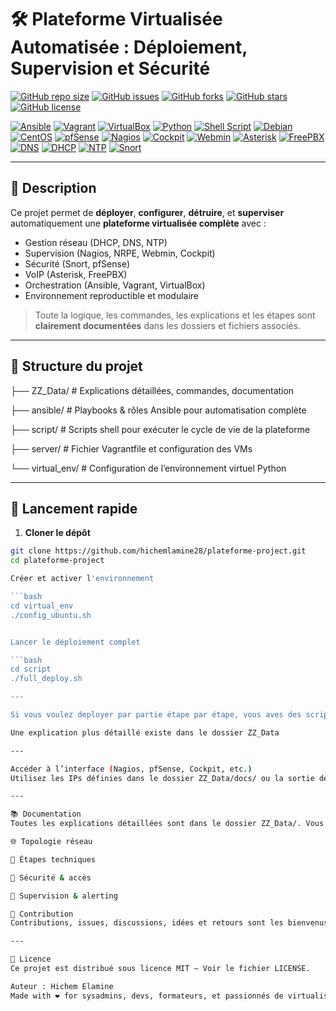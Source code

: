 # 🛠️ Plateforme Virtualisée Automatisée : Déploiement, Supervision et Sécurité

[![GitHub repo size](https://img.shields.io/github/repo-size/hichemlamine28/plateforme-project?style=flat-square)](https://github.com/hichemlamine28/plateforme-project)
[![GitHub issues](https://img.shields.io/github/issues/hichemlamine28/plateforme-project?style=flat-square)](https://github.com/hichemlamine28/plateforme-project/issues)
[![GitHub forks](https://img.shields.io/github/forks/hichemlamine28/plateforme-project?style=flat-square)](https://github.com/hichemlamine28/plateforme-project/network)
[![GitHub stars](https://img.shields.io/github/stars/hichemlamine28/plateforme-project?style=flat-square)](https://github.com/hichemlamine28/plateforme-project/stargazers)
[![GitHub license](https://img.shields.io/github/license/hichemlamine28/plateforme-project?style=flat-square)](LICENSE)

<!-- Technologies -->
[![Ansible](https://img.shields.io/badge/Ansible-EE0000?style=flat-square&logo=ansible&logoColor=white)](https://www.ansible.com/)
[![Vagrant](https://img.shields.io/badge/Vagrant-1563FF?style=flat-square&logo=vagrant&logoColor=white)](https://www.vagrantup.com/)
[![VirtualBox](https://img.shields.io/badge/VirtualBox-183A61?style=flat-square&logo=virtualbox&logoColor=white)](https://www.virtualbox.org/)
[![Python](https://img.shields.io/badge/Python-3776AB?style=flat-square&logo=python&logoColor=white)](https://www.python.org/)
[![Shell Script](https://img.shields.io/badge/Shell-Bash-4EAA25?style=flat-square&logo=gnu-bash&logoColor=white)](https://www.gnu.org/software/bash/)
[![Debian](https://img.shields.io/badge/Debian-A81D33?style=flat-square&logo=debian&logoColor=white)](https://www.debian.org/)
[![CentOS](https://img.shields.io/badge/CentOS-262577?style=flat-square&logo=centos&logoColor=white)](https://www.centos.org/)
[![pfSense](https://img.shields.io/badge/pfSense-1D365D?style=flat-square&logo=pfsense&logoColor=white)](https://www.pfsense.org/)
[![Nagios](https://img.shields.io/badge/Nagios-000000?style=flat-square&logo=nagios&logoColor=white)](https://www.nagios.org/)
[![Cockpit](https://img.shields.io/badge/Cockpit-001F3F?style=flat-square)](https://cockpit-project.org/)
[![Webmin](https://img.shields.io/badge/Webmin-2D76B9?style=flat-square)](https://www.webmin.com/)
[![Asterisk](https://img.shields.io/badge/Asterisk-FF7A24?style=flat-square)](https://www.asterisk.org/)
[![FreePBX](https://img.shields.io/badge/FreePBX-009444?style=flat-square)](https://www.freepbx.org/)
[![DNS](https://img.shields.io/badge/DNS-BIND9-blue?style=flat-square)](https://www.isc.org/bind/)
[![DHCP](https://img.shields.io/badge/DHCP-Server-lightgrey?style=flat-square)]()
[![NTP](https://img.shields.io/badge/NTP-TimeSync-informational?style=flat-square)]()
[![Snort](https://img.shields.io/badge/Snort-DA1F26?style=flat-square)](https://www.snort.org/)

---

## 📘 Description

Ce projet permet de **déployer**, **configurer**, **détruire**, et **superviser** automatiquement une **plateforme virtualisée complète** avec :

- Gestion réseau (DHCP, DNS, NTP)
- Supervision (Nagios, NRPE, Webmin, Cockpit)
- Sécurité (Snort, pfSense)
- VoIP (Asterisk, FreePBX)
- Orchestration (Ansible, Vagrant, VirtualBox)
- Environnement reproductible et modulaire

> Toute la logique, les commandes, les explications et les étapes sont **clairement documentées** dans les dossiers et fichiers associés.

---

## 📁 Structure du projet

├── ZZ_Data/ # Explications détaillées, commandes, documentation

├── ansible/ # Playbooks & rôles Ansible pour automatisation complète

├── script/ # Scripts shell pour exécuter le cycle de vie de la plateforme

├── server/ # Fichier Vagrantfile et configuration des VMs

└── virtual_env/ # Configuration de l’environnement virtuel Python

---

## 🚀 Lancement rapide

1. **Cloner le dépôt**
```bash
git clone https://github.com/hichemlamine28/plateforme-project.git
cd plateforme-project

Créer et activer l'environnement

```bash
cd virtual_env
./config_ubuntu.sh


Lancer le déploiement complet

```bash
cd script
./full_deploy.sh

---

Si vous voulez deployer par partie étape par étape, vous aves des scripts séparés appelant le splaybooks ansible, sinon deployer via ansible directement, l'inventaire est dynamique.

Une explication plus détaillé existe dans le dossier ZZ_Data

---

Accéder à l’interface (Nagios, pfSense, Cockpit, etc.)
Utilisez les IPs définies dans le dossier ZZ_Data/docs/ ou la sortie des playbooks

---

📚 Documentation
Toutes les explications détaillées sont dans le dossier ZZ_Data/. Vous y trouverez :

🌐 Topologie réseau

🔧 Étapes techniques

🔐 Sécurité & accès

📡 Supervision & alerting

🤝 Contribution
Contributions, issues, discussions, idées et retours sont les bienvenus !

---

📄 Licence
Ce projet est distribué sous licence MIT — Voir le fichier LICENSE.

Auteur : Hichem Elamine
Made with ❤️ for sysadmins, devs, formateurs, et passionnés de virtualisation
